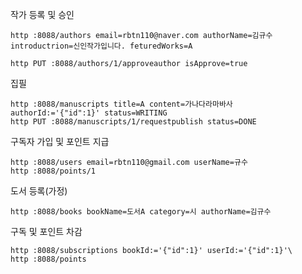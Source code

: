 작가 등록 및 승인
```
http :8088/authors email=rbtn110@naver.com authorName=김규수 introductrion=신인작가입니다. feturedWorks=A

http PUT :8088/authors/1/approveauthor isApprove=true
```
집필
```
http :8088/manuscripts title=A content=가나다라마바사 authorId:='{"id":1}' status=WRITING
http PUT :8088/manuscripts/1/requestpublish status=DONE
```

구독자 가입 및 포인트 지급
```
http :8088/users email=rbtn110@gmail.com userName=규수
http :8088/points/1
```

도서 등록(가정)
```
http :8088/books bookName=도서A category=시 authorName=김규수
```

구독 및 포인트 차감
```
http :8088/subscriptions bookId:='{"id":1}' userId:='{"id":1}'\
http :8088/points
```